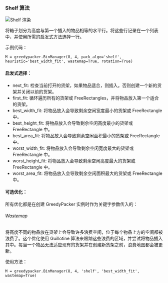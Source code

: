 ### Shelf 算法
  ![Shelf 渲染](https://raw.githubusercontent.com/ssbothwell/greedypacker/master/static/shelfAlgorithm-next_fitHeuristic.png)

  将箱子划分为高度与第一个插入的物品相等的水平行。将这些行记录在一个列表中，并使用所需的启发式方法选择一行。

  示例代码：
  ```
  M = greedypacker.BinManager(8, 4, pack_algo='shelf', heuristic='best_width_fit', wastemap=True, rotation=True)
  ```

#### 启发式选择：
* next_fit:
  检查当前打开的货架，如果物品适合，则插入。否则创建一个新的货架并关闭以前的货架。
* first_fit:
  循环遍历所有的货架或 FreeRectangles，并将物品放入第一个适合的货架。
* best_width_fit:
  将物品放入会导致剩余空闲宽度最小的货架或 FreeRectangle 中。
* best_height_fit:
  将物品放入会导致剩余空闲高度最小的货架或 FreeRectangle 中。
* best_area_fit:
  将物品放入会导致剩余空闲面积最小的货架或 FreeRectangle 中。
* worst_width_fit:
  将物品放入会导致剩余空闲宽度最大的货架或 FreeRectangle 中。
* worst_height_fit:
  将物品放入会导致剩余空闲高度最大的货架或 FreeRectangle 中。
* worst_area_fit:
  将物品放入会导致剩余空闲面积最大的货架或 FreeRectangle 中。

#### 可选优化：

所有优化都是在创建 GreedyPacker 实例时作为关键字参数传入的：

###### Wastemap
将高度不同的物品放在货架上会导致许多浪费空间，位于每个物品上方的空间都被浪费了。这个优化使用 Guillotine 算法来跟踪这些浪费的区域，并尝试将物品插入其中。每当一个物品无法适应现有的货架并在创建新货架之前，浪费地图都会被更新。

使用方法：
```
M = greedypacker.BinManager(8, 4, 'shelf', 'best_width_fit', wastemap=True)
```

